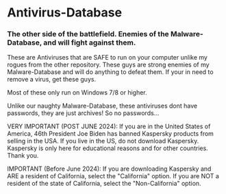 # Antivirus-Database
### The other side of the battlefield. Enemies of the Malware-Database, and will fight against them.

These are Antiviruses that are SAFE to run on your computer unlike my rogues from the other repository. These guys are strong enemies of my Malware-Database and will do anything to defeat them. If your in need to remove a virus, get these guys.

Most of these only run on Windows 7/8 or higher.

Unlike our naughty Malware-Database, these antiviruses dont have passwords, they are just archives! So no passwords...

VERY IMPORTANT (POST JUNE 2024): If you are in the United States of America, 46th President Joe Biden has banned Kaspersky products from selling in the USA. If you live in the US, do not download Kaspersky. Kaspersky is only here for educational reasons and for other countries. Thank you.

IMPORTANT (Before June 2024): If you are downloading Kaspersky and ARE a resident of California, select the "California" option. If you are NOT a resident of the state of California, select the "Non-California" option.
